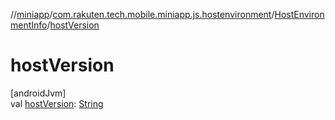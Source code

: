 //[miniapp](../../../index.md)/[com.rakuten.tech.mobile.miniapp.js.hostenvironment](../index.md)/[HostEnvironmentInfo](index.md)/[hostVersion](host-version.md)

# hostVersion

[androidJvm]\
val [hostVersion](host-version.md): [String](https://kotlinlang.org/api/latest/jvm/stdlib/kotlin/-string/index.html)
